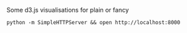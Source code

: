 Some d3.js visualisations for plain or fancy

    python -m SimpleHTTPServer && open http://localhost:8000